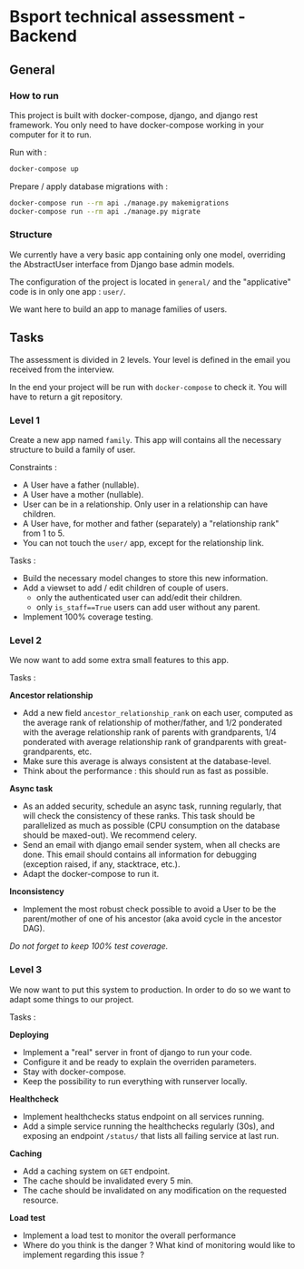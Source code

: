 # Bsport technical assessment - Backend

## General

### How to run

This project is built with docker-compose, django, and django rest framework. You only need to have docker-compose working in your computer for it to run.

Run with :

```sh
docker-compose up 
```

Prepare / apply database migrations with :

```sh
docker-compose run --rm api ./manage.py makemigrations
docker-compose run --rm api ./manage.py migrate
```

### Structure

We currently have a very basic app containing only one model, overriding the AbstractUser interface from Django base admin models.

The configuration of the project is located in `general/` and the "applicative" code is in only one app : `user/`.

We want here to build an app to manage families of users.

## Tasks

The assessment is divided in 2 levels. Your level is defined in the email you received from the interview.

In the end your project will be run with `docker-compose` to check it. You will have to return a git repository.

### Level 1

Create a new app named `family`. This app will contains all the necessary structure to build a family of user.

Constraints :

* A User have a father (nullable).
* A User have a mother (nullable).
* User can be in a relationship. Only user in a relationship can have children.
* A User have, for mother and father (separately) a "relationship rank" from 1 to 5.
* You can not touch the `user/` app, except for the relationship link.

Tasks : 

* Build the necessary model changes to store this new information.
* Add a viewset to add / edit children of couple of users.
    * only the authenticated user can add/edit their children.
    * only `is_staff==True` users can add user without any parent.
* Implement 100% coverage testing.


### Level 2

We now want to add some extra small features to this app.

Tasks :

**Ancestor relationship**

* Add a new field `ancestor_relationship_rank` on each user, computed as the average rank of relationship of mother/father, and 1/2 ponderated with the average relationship rank of parents with grandparents, 1/4 ponderated with average relationship rank of grandparents with great-grandparents, etc.
* Make sure this average is always consistent at the database-level.
* Think about the performance : this should run as fast as possible.

**Async task**

* As an added security, schedule an async task, running regularly, that will check the consistency of these ranks. This task should be parallelized as much as possible (CPU consumption on the database should be maxed-out). We recommend celery.
* Send an email with django email sender system, when all checks are done. This email should contains all information for debugging (exception raised, if any, stacktrace, etc.).
* Adapt the docker-compose to run it.

**Inconsistency**

* Implement the most robust check possible to avoid a User to be the parent/mother of one of his ancestor (aka avoid cycle in the ancestor DAG).

_Do not forget to keep 100% test coverage._

### Level 3

We now want to put this system to production. In order to do so we want to adapt some things to our project.

Tasks :

**Deploying**

* Implement a "real" server in front of django to run your code.
* Configure it and be ready to explain the overriden parameters.
* Stay with docker-compose.
* Keep the possibility to run everything with runserver locally.

**Healthcheck**

* Implement healthchecks status endpoint on all services running.
* Add a simple service running the healthchecks regularly (30s), and exposing an endpoint `/status/` that lists all failing service at last run.


**Caching**

* Add a caching system on `GET` endpoint.
* The cache should be invalidated every 5 min.
* The cache should be invalidated on any modification on the requested resource.

**Load test**

* Implement a load test to monitor the overall performance
* Where do you think is the danger ? What kind of monitoring would like to implement regarding this issue ?
